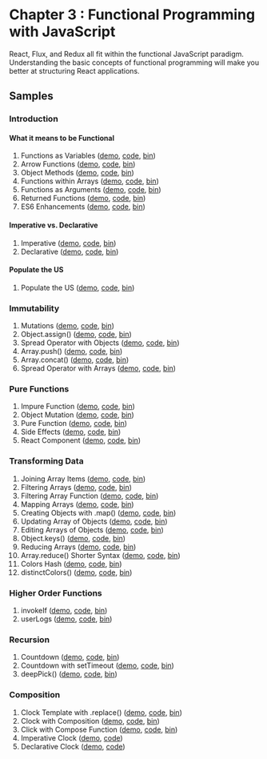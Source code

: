 Chapter 3 : Functional Programming with JavaScript
==================
React, Flux, and Redux all fit within the functional JavaScript paradigm. Understanding the basic concepts of
functional programming will make you better at structuring React applications.

Samples
--------

### Introduction

#### What it means to be Functional

  1. Functions as Variables ([demo](https://rawgit.com/MoonHighway/learning-react/update-localize-samples/chapter-03/01-functional-javascript/01-functional.html), [code](http://github.com/MoonHighway/learning-react/blob/update-localize-samples/chapter-03/01-functional-javascript/01-functional.html), [bin](http://jsbin.com/pixmu/1/edit?js,output))
  2. Arrow Functions ([demo](https://rawgit.com/MoonHighway/learning-react/update-localize-samples/chapter-03/01-functional-javascript/02-functional.html), [code](http://github.com/MoonHighway/learning-react/blob/update-localize-samples/chapter-03/01-functional-javascript/02-functional.html), [bin](http://jsbin.com/pixmu/2/edit?js,output))
  3. Object Methods ([demo](https://rawgit.com/MoonHighway/learning-react/update-localize-samples/chapter-03/01-functional-javascript/03-functional.html), [code](http://github.com/MoonHighway/learning-react/blob/update-localize-samples/chapter-03/01-functional-javascript/03-functional.html), [bin](http://jsbin.com/pixmu/3/edit?js,output))
  4. Functions within Arrays ([demo](https://rawgit.com/MoonHighway/learning-react/update-localize-samples/chapter-03/01-functional-javascript/04-functional.html), [code](http://github.com/MoonHighway/learning-react/blob/update-localize-samples/chapter-03/01-functional-javascript/04-functional.html), [bin](http://jsbin.com/pixmu/4/edit?js,output))
  5. Functions as Arguments ([demo](https://rawgit.com/MoonHighway/learning-react/update-localize-samples/chapter-03/01-functional-javascript/05-functional.html), [code](http://github.com/MoonHighway/learning-react/blob/update-localize-samples/chapter-03/01-functional-javascript/05-functional.html), [bin](http://jsbin.com/pixmu/5/edit?js,output))
  6. Returned Functions ([demo](https://rawgit.com/MoonHighway/learning-react/update-localize-samples/chapter-03/01-functional-javascript/06-functional.html), [code](http://github.com/MoonHighway/learning-react/blob/update-localize-samples/chapter-03/01-functional-javascript/06-functional.html), [bin](http://jsbin.com/pixmu/6/edit?js,output))
  7. ES6 Enhancements ([demo](https://rawgit.com/MoonHighway/learning-react/update-localize-samples/chapter-03/01-functional-javascript/07-functional.html), [code](http://github.com/MoonHighway/learning-react/blob/update-localize-samples/chapter-03/01-functional-javascript/07-functional.html), [bin](http://jsbin.com/pixmu/7/edit?js,output))

#### Imperative vs. Declarative

  1. Imperative ([demo](https://rawgit.com/MoonHighway/learning-react/update-localize-samples/chapter-03/02-imperative-vs-declarative/01-imperative-declarative.html), [code](http://github.com/MoonHighway/learning-react/blob/update-localize-samples/chapter-03/02-imperative-vs-declarative/01-imperative-declarative.html), [bin](http://jsbin.com/cuqapu/1/edit?js,output))
  2. Declarative ([demo](https://rawgit.com/MoonHighway/learning-react/update-localize-samples/chapter-03/02-imperative-vs-declarative/02-imperative-declarative.html), [code](http://github.com/MoonHighway/learning-react/blob/update-localize-samples/chapter-03/02-imperative-vs-declarative/02-imperative-declarative.html), [bin](http://jsbin.com/cuqapu/2/edit?js,output))


#### Populate the US

  1. Populate the US ([demo](http://rawgit.com/MoonHighway/learning-react/update-localize-samples/chapter-03/03-populate-the-us/populate-united-states.html),
  [code](https://github.com/MoonHighway/learning-react/blob/update-localize-samples/chapter-03/03-populate-the-us/populate-united-states.js), [bin](http://jsbin.com/gesimonadi/1/edit?html,js,output))


### Immutability

  1. Mutations ([demo](https://rawgit.com/MoonHighway/learning-react/update-localize-samples/chapter-03/04-immutability/01-immutability.html),
  [code](https://github.com/MoonHighway/learning-react/blob/update-localize-samples/chapter-03/04-immutability/01-immutability.html), [bin](http://jsbin.com/kemimi/1/edit?js,output))
  2. Object.assign() ([demo](https://rawgit.com/MoonHighway/learning-react/update-localize-samples/chapter-03/04-immutability/02-immutability.html), [code](http://github.com/MoonHighway/learning-react/blob/update-localize-samples/chapter-03/04-immutability/02-immutability.html), [bin](http://jsbin.com/kemimi/2/edit?js,output))
  3. Spread Operator with Objects ([demo](https://rawgit.com/MoonHighway/learning-react/update-localize-samples/chapter-03/04-immutability/03-immutability.html), [code](http://github.com/MoonHighway/learning-react/blob/update-localize-samples/chapter-03/04-immutability/03-immutability.html), [bin](http://jsbin.com/kemimi/3/edit?js,output))
  4. Array.push() ([demo](https://rawgit.com/MoonHighway/learning-react/update-localize-samples/chapter-03/04-immutability/04-immutability.html), [code](http://github.com/MoonHighway/learning-react/blob/update-localize-samples/chapter-03/04-immutability/04-immutability.html), [bin](http://jsbin.com/kemimi/4/edit?js,output))
  5. Array.concat() ([demo](https://rawgit.com/MoonHighway/learning-react/update-localize-samples/chapter-03/04-immutability/05-immutability.html), [code](http://github.com/MoonHighway/learning-react/blob/update-localize-samples/chapter-03/04-immutability/05-immutability.html), [bin](http://jsbin.com/kemimi/5/edit?js,output))
  6. Spread Operator with Arrays ([demo](https://rawgit.com/MoonHighway/learning-react/update-localize-samples/chapter-03/04-immutability/06-immutability.html), [code](http://github.com/MoonHighway/learning-react/blob/update-localize-samples/chapter-03/04-immutability/06-immutability.html), [bin](http://jsbin.com/kemimi/6/edit?js,output))

### Pure Functions

  1. Impure Function ([demo](https://rawgit.com/MoonHighway/learning-react/update-localize-samples/chapter-03/05-pure-functions/01-pure-functions.html), [code](http://github.com/MoonHighway/learning-react/blob/update-localize-samples/chapter-03/05-pure-functions/01-pure-functions.html), [bin](http://jsbin.com/kosogo/1/edit?js,output))
  2. Object Mutation ([demo](https://rawgit.com/MoonHighway/learning-react/update-localize-samples/chapter-03/05-pure-functions/02-pure-functions.html), [code](http://github.com/MoonHighway/learning-react/blob/update-localize-samples/chapter-03/05-pure-functions/02-pure-functions.html), [bin](http://jsbin.com/kosogo/2/edit?js,output))
  3. Pure Function ([demo](https://rawgit.com/MoonHighway/learning-react/update-localize-samples/chapter-03/05-pure-functions/03-pure-functions.html), [code](http://github.com/MoonHighway/learning-react/blob/update-localize-samples/chapter-03/05-pure-functions/03-pure-functions.html), [bin](http://jsbin.com/kosogo/3/edit?js,output))
  4. Side Effects ([demo](https://rawgit.com/MoonHighway/learning-react/update-localize-samples/chapter-03/05-pure-functions/04-pure-functions.html), [code](http://github.com/MoonHighway/learning-react/blob/update-localize-samples/chapter-03/05-pure-functions/04-pure-functions.html), [bin](http://jsbin.com/kosogo/4/edit?js,output))
  5. React Component ([demo](https://rawgit.com/MoonHighway/learning-react/update-localize-samples/chapter-03/05-pure-functions/05-pure-functions.html), [code](http://github.com/MoonHighway/learning-react/blob/update-localize-samples/chapter-03/05-pure-functions/05-pure-functions.html), [bin](http://jsbin.com/kosogo/5/edit?js,output))

### Transforming Data  

  1. Joining Array Items ([demo](https://rawgit.com/MoonHighway/learning-react/update-localize-samples/chapter-03/06-transforming-data/01-data.html), [code](http://github.com/MoonHighway/learning-react/blob/update-localize-samples/chapter-03/06-transforming-data/01-data.html), [bin](http://jsbin.com/qehige/1/edit?js,output))
  2. Filtering Arrays ([demo](https://rawgit.com/MoonHighway/learning-react/update-localize-samples/chapter-03/06-transforming-data/02-data.html), [code](http://github.com/MoonHighway/learning-react/blob/update-localize-samples/chapter-03/06-transforming-data/02-data.html), [bin](http://jsbin.com/qehige/2/edit?js,output))
  3. Filtering Array Function ([demo](https://rawgit.com/MoonHighway/learning-react/update-localize-samples/chapter-03/06-transforming-data/03-data.html), [code](http://github.com/MoonHighway/learning-react/blob/update-localize-samples/chapter-03/06-transforming-data/03-data.html), [bin](http://jsbin.com/qehige/3/edit?js,output))
  4. Mapping Arrays ([demo](https://rawgit.com/MoonHighway/learning-react/update-localize-samples/chapter-03/06-transforming-data/04-data.html), [code](http://github.com/MoonHighway/learning-react/blob/update-localize-samples/chapter-03/06-transforming-data/04-data.html), [bin](http://jsbin.com/qehige/4/edit?js,output))
  5. Creating Objects with .map() ([demo](https://rawgit.com/MoonHighway/learning-react/update-localize-samples/chapter-03/06-transforming-data/05-data.html), [code](http://github.com/MoonHighway/learning-react/blob/update-localize-samples/chapter-03/06-transforming-data/05-data.html), [bin](http://jsbin.com/qehige/5/edit?js,output))
  6. Updating Array of Objects ([demo](https://rawgit.com/MoonHighway/learning-react/update-localize-samples/chapter-03/06-transforming-data/06-data.html), [code](http://github.com/MoonHighway/learning-react/blob/update-localize-samples/chapter-03/06-transforming-data/06-data.html), [bin](http://jsbin.com/qehige/6/edit?js,output))
  7. Editing Arrays of Objects ([demo](https://rawgit.com/MoonHighway/learning-react/update-localize-samples/chapter-03/06-transforming-data/07-data.html), [code](http://github.com/MoonHighway/learning-react/blob/update-localize-samples/chapter-03/06-transforming-data/07-data.html), [bin](http://jsbin.com/qehige/7/edit?js,output))
  8. Object.keys() ([demo](https://rawgit.com/MoonHighway/learning-react/update-localize-samples/chapter-03/06-transforming-data/08-data.html), [code](http://github.com/MoonHighway/learning-react/blob/update-localize-samples/chapter-03/06-transforming-data/08-data.html), [bin](http://jsbin.com/qehige/8/edit?js,output))
  9. Reducing Arrays ([demo](https://rawgit.com/MoonHighway/learning-react/update-localize-samples/chapter-03/06-transforming-data/09-data.html), [code](http://github.com/MoonHighway/learning-react/blob/update-localize-samples/chapter-03/06-transforming-data/09-data.html), [bin](http://jsbin.com/qehige/9/edit?js,output))
  10. Array.reduce() Shorter Syntax ([demo](https://rawgit.com/MoonHighway/learning-react/update-localize-samples/chapter-03/06-transforming-data/10-data.html), [code](http://github.com/MoonHighway/learning-react/blob/update-localize-samples/chapter-03/06-transforming-data/10-data.html), [bin](http://jsbin.com/qehige/10/edit?js,output))
  11. Colors Hash ([demo](https://rawgit.com/MoonHighway/learning-react/update-localize-samples/chapter-03/06-transforming-data/11-data.html), [code](http://github.com/MoonHighway/learning-react/blob/update-localize-samples/chapter-03/06-transforming-data/11-data.html), [bin](http://jsbin.com/qehige/11/edit?js,output))
  12. distinctColors() ([demo](https://rawgit.com/MoonHighway/learning-react/update-localize-samples/chapter-03/06-transforming-data/12-data.html), [code](http://github.com/MoonHighway/learning-react/blob/update-localize-samples/chapter-03/06-transforming-data/12-data.html), [bin](http://jsbin.com/qehige/12/edit?js,output))


### Higher Order Functions  

  1. invokeIf ([demo](https://rawgit.com/MoonHighway/learning-react/update-localize-samples/chapter-03/07-higher-order-functions/01-higher-order-fns.html), [code](http://github.com/MoonHighway/learning-react/blob/update-localize-samples/chapter-03/07-higher-order-functions/01-higher-order-fns.html), [bin](http://jsbin.com/raxuyew/1/edit?js,output))
  2. userLogs ([demo](https://rawgit.com/MoonHighway/learning-react/update-localize-samples/chapter-03/07-higher-order-functions/02-higher-order-fns.html), [code](http://github.com/MoonHighway/learning-react/blob/update-localize-samples/chapter-03/07-higher-order-functions/02-higher-order-fns.html), [bin](http://jsbin.com/raxuyew/2/edit?js,output))

### Recursion  

  1. Countdown ([demo](https://rawgit.com/MoonHighway/learning-react/update-localize-samples/chapter-03/08-recursion/01-recursion.html), [code](http://github.com/MoonHighway/learning-react/blob/update-localize-samples/chapter-03/08-recursion/01-recursion.html), [bin](http://jsbin.com/romezi/1/edit?js,output))
  2. Countdown with setTimeout ([demo](https://rawgit.com/MoonHighway/learning-react/update-localize-samples/chapter-03/08-recursion/02-recursion.html), [code](http://github.com/MoonHighway/learning-react/blob/update-localize-samples/chapter-03/08-recursion/02-recursion.html), [bin](http://jsbin.com/romezi/2/edit?js,output))
  3. deepPick() ([demo](https://rawgit.com/MoonHighway/learning-react/update-localize-samples/chapter-03/08-recursion/03-recursion.html), [code](http://github.com/MoonHighway/learning-react/blob/update-localize-samples/chapter-03/08-recursion/03-recursion.html), [bin](http://jsbin.com/romezi/3/edit?js,output))

### Composition  

  1. Clock Template with .replace() ([demo](https://rawgit.com/MoonHighway/learning-react/update-localize-samples/chapter-03/09-composition/01-composition.html), [code](http://github.com/MoonHighway/learning-react/blob/update-localize-samples/chapter-03/09-composition/01-composition.html), [bin](http://jsbin.com/zivevu/1/edit?js,output))
  2. Clock with Composition ([demo](https://rawgit.com/MoonHighway/learning-react/update-localize-samples/chapter-03/09-composition/02-composition.html), [code](http://github.com/MoonHighway/learning-react/blob/update-localize-samples/chapter-03/09-composition/02-composition.html), [bin](http://jsbin.com/zivevu/2/edit?js,output))
  3. Click with Compose Function ([demo](https://rawgit.com/MoonHighway/learning-react/update-localize-samples/chapter-03/09-composition/03-composition.html), [code](http://github.com/MoonHighway/learning-react/blob/update-localize-samples/chapter-03/09-composition/03-composition.html), [bin](http://jsbin.com/zivevu/3/edit?js,output))
  4. Imperative Clock ([demo](https://rawgit.com/MoonHighway/learning-react/update-localize-samples/chapter-03/09-composition/04-imperative-clock.html), [code](http://github.com/MoonHighway/learning-react/blob/update-localize-samples/chapter-03/09-composition/04-imperative-clock.js))
  5. Declarative Clock ([demo](https://rawgit.com/MoonHighway/learning-react/update-localize-samples/chapter-03/09-composition/05-declarative-clock.html), [code](http://github.com/MoonHighway/learning-react/blob/update-localize-samples/chapter-03/09-composition/05-declarative-clock.js))
